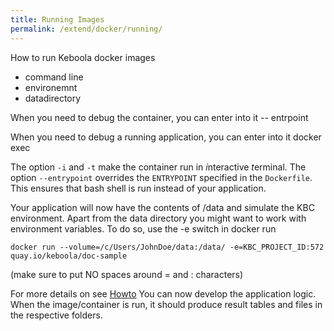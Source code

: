 ```yaml
---
title: Running Images
permalink: /extend/docker/running/
---
```


How to run Keboola docker images

- command line
- environemnt
- datadirectory

When you need to debug the container, you can enter into it
-- entrpoint

When you need to debug a running application, you can enter into it
docker exec

The option `-i` and `-t` make the container run in *i*nteractive *t*erminal. The option 
`--entrypoint` overrides the `ENTRYPOINT` specified in the `Dockerfile`. This ensures that 
bash shell is run instead of your application. 

Your application will now have the contents of /data and simulate the KBC environment. Apart from the data directory you 
might want to work with environment variables. To do so, use the -e switch in docker run

`docker run --volume=/c/Users/JohnDoe/data:/data/ -e=KBC_PROJECT_ID:572 quay.io/keboola/doc-sample`

(make sure to put NO spaces around = and : characters)

For more details on see [Howto](/extend/docker/running/) You can now develop the application logic. 
When the image/container is run, it should produce result tables and files in the respective folders.

